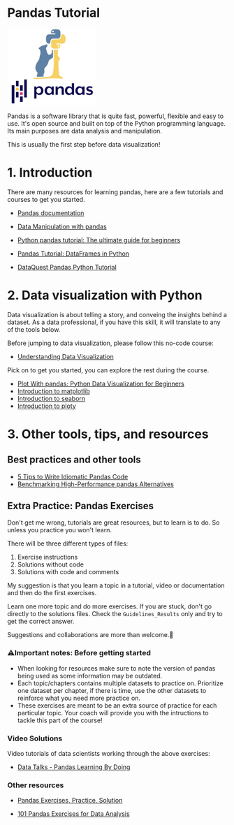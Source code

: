 # Pandas Tutorial

<img src="https://raw.githubusercontent.com/earthinversion/earthinversion-images/main/images/pandas-python.png"  width="40%" height="40%">

Pandas is a software library that is quite fast, powerful, flexible and easy to use. It's open source and built on top of the Python programming language. Its main purposes are data analysis and manipulation.

This is usually the first step before data visualization!


# 1. Introduction

There are many resources for learning pandas, here are a few tutorials and courses to get you started.

* [Pandas documentation](http://pandas.pydata.org/pandas-docs/stable/10min.html)

* [Data Manipulation with pandas](https://app.datacamp.com/learn/courses/data-manipulation-with-pandas)


* [Python pandas tutorial: The ultimate guide for beginners](https://www.datacamp.com/tutorial/pandas)
* [Pandas Tutorial: DataFrames in Python](https://www.datacamp.com/community/tutorials/pandas-tutorial-dataframe-python)
* [DataQuest Pandas Python Tutorial](https://www.dataquest.io/blog/pandas-python-tutorial/)

# 2. Data visualization with Python
Data visualization is about telling a story, and conveing the insights behind a dataset. As a data professional, if you have this skill, it will translate to any of the tools below. 


Before jumping to data visualization, please follow this no-code course:

* [Understanding Data Visualization](https://app.datacamp.com/learn/courses/understanding-data-visualization)


Pick on to get you started, you can explore the rest during the course.

* [Plot With pandas: Python Data Visualization for Beginners](https://realpython.com/pandas-plot-python/)
* [Introduction to matplotlib](https://app.datacamp.com/learn/courses/introduction-to-data-visualization-with-matplotlib)
* [Introduction to seaborn](https://app.datacamp.com/learn/courses/introduction-to-data-visualization-with-seaborn)
* [Introduction to ploty](https://app.datacamp.com/learn/courses/introduction-to-data-visualization-with-plotly-in-python)


# 3. Other tools, tips, and resources
## Best practices and other tools
* [5 Tips to Write Idiomatic Pandas Code
](https://www.datacamp.com/tutorial/pandas-idiomatic)
* [Benchmarking High-Performance pandas Alternatives](https://www.datacamp.com/tutorial/benchmarking-high-performance-pandas-alternatives)

## Extra Practice: Pandas Exercises

Don't get me wrong, tutorials are great resources, but to learn is to do. So unless you practice you won't learn.

There will be three different types of files:  

1. Exercise instructions  
2. Solutions without code  
3. Solutions with code and comments

My suggestion is that you learn a topic in a tutorial, video or documentation and then do the first exercises.

Learn one more topic and do more exercises. If you are stuck, don't go directly to the solutions files. Check the `Guidelines_Results` only and try to get the correct answer.

Suggestions and collaborations are more than welcome.🙂 

### ⚠️Important notes: Before getting started 

* When looking for resources make sure to note the version of pandas being used as some information may be outdated. 
* Each topic/chapters contains multiple datasets to practice on. Prioritize one dataset per chapter, if there is time, use the other datasets to reinforce what you need more practice on. 
* These exercises are meant to be an extra source of practice for each particular topic. Your coach will provide you with the intructions to tackle this part of the course!

### Video Solutions

Video tutorials of data scientists working through the above exercises:

* [Data Talks - Pandas Learning By Doing](https://www.youtube.com/watch?v=pu3IpU937xs&list=PLgJhDSE2ZLxaY_DigHeiIDC1cD09rXgJv)

### Other resources
* [Pandas Exercises, Practice, Solution
](https://www.w3resource.com/python-exercises/pandas/index.php)

* [101 Pandas Exercises for Data Analysis](https://www.machinelearningplus.com/python/101-pandas-exercises-python/)

